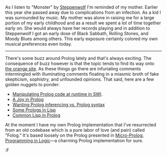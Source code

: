 As I listen to "Monster" by [Steppenwolf](https://www.amazon.com/Live-Steppenwolf/dp/B000002O4H/?tag=fogus-20) I'm reminded of my mother. Earlier this year she passed away due to complications from an infection. As a kid I was surrounded by music. My mother was alone in raising me for a large portion of my early childhood and as a result we spent a lot of time together early on. She would always have her records playing and in addition to Steppenwolf I got an early dose of Black Sabbath, Rolling Stones, and Moody Blues among others. This early exposure certainly colored my own musical preferences even today.

--- 

There's some buzz around Prolog lately and that's always exciting. The consequence of buzz however is that the topic tends to find its way onto [the orange site](https://news.ycombinator.com). As these things go there are infuriating comments intermingled with illuminating comments floating in a miasmic broth of fake skepticism, sophistry, and unfounded opinions.  That said, here are a few golden nuggets to ponder:

* [Manipulating Prolog code at runtime in SWI](https://news.ycombinator.com/item?id=18232217).
* [A Joy in Prolog](https://news.ycombinator.com/item?id=18236652)
* [Wanting Prolog inferencing vs. Prolog syntax](https://news.ycombinator.com/item?id=18237185)
* [Some Prologs in Lisp](https://news.ycombinator.com/item?id=18235551)
* [Common Lisp in Prolog](https://github.com/TeamSPoon/wam_common_lisp/tree/master/prolog/wam_cl)

At the moment I have my own Prolog implementation that I've resurrected from an old codebase which is a pure labor of love (and pain) called "Folog." It's based loosely on the Prolog presented in [Micro-Prolog: Programming in Logic](https://www.amazon.com/exec/obidos/ASIN/013581264X/?tag=fogus-20)—a charming Prolog implementation for sure.

:F